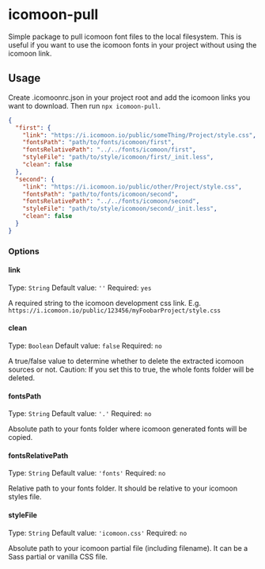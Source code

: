 # icomoon-pull

Simple package to pull icomoon font files to the local filesystem. This is useful if you want to use the icomoon 
fonts in your project without using the icomoon link. 

## Usage

Create .icomoonrc.json in your project root and add the icomoon links you want to download. Then run `npx icomoon-pull`.

```json
{
  "first": {
    "link": "https://i.icomoon.io/public/someThing/Project/style.css",
    "fontsPath": "path/to/fonts/icomoon/first",
    "fontsRelativePath": "../../fonts/icomoon/first",
    "styleFile": "path/to/style/icomoon/first/_init.less",
    "clean": false 
  },
  "second": {
    "link": "https://i.icomoon.io/public/other/Project/style.css",
    "fontsPath": "path/to/fonts/icomoon/second",
    "fontsRelativePath": "../../fonts/icomoon/second",
    "styleFile": "path/to/style/icomoon/second/_init.less",
    "clean": false
  }
}
```


### Options

#### link
Type: `String`
Default value: `''`
Required: `yes`

A required string to the icomoon development css link. E.g. `https://i.icomoon.io/public/123456/myFoobarProject/style.css`

#### clean
Type: `Boolean`
Default value: `false`
Required: `no`

A true/false value to determine whether to delete the extracted icomoon sources or not. Caution: If you set 
this to true, the whole fonts folder will be deleted. 

#### fontsPath
Type: `String`
Default value: `'.'`
Required: `no`

Absolute path to your fonts folder where icomoon generated fonts will be copied.

#### fontsRelativePath
Type: `String`
Default value: `'fonts'`
Required: `no`

Relative path to your fonts folder. It should be relative to your icomoon styles file.

#### styleFile
Type: `String`
Default value: `'icomoon.css'`
Required: `no`

Absolute path to your icomoon partial file (including filename). It can be a Sass partial or vanilla CSS file.
